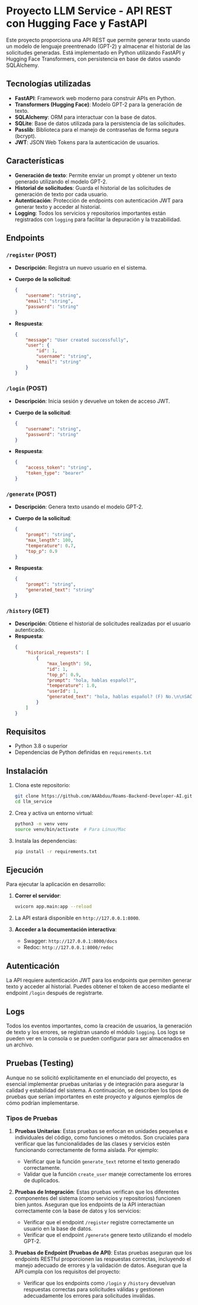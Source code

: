 # Proyecto LLM Service - API REST con Hugging Face y FastAPI

Este proyecto proporciona una API REST que permite generar texto usando un modelo de lenguaje preentrenado (GPT-2) y almacenar el historial de las solicitudes generadas. Está implementado en Python utilizando FastAPI y Hugging Face Transformers, con persistencia en base de datos usando SQLAlchemy.

## Tecnologías utilizadas

-   **FastAPI**: Framework web moderno para construir APIs en Python.
-   **Transformers (Hugging Face)**: Modelo GPT-2 para la generación de texto.
-   **SQLAlchemy**: ORM para interactuar con la base de datos.
-   **SQLite**: Base de datos utilizada para la persistencia de las solicitudes.
-   **Passlib**: Biblioteca para el manejo de contraseñas de forma segura (bcrypt).
-   **JWT**: JSON Web Tokens para la autenticación de usuarios.

## Características

-   **Generación de texto**: Permite enviar un prompt y obtener un texto generado utilizando el modelo GPT-2.
-   **Historial de solicitudes**: Guarda el historial de las solicitudes de generación de texto por cada usuario.
-   **Autenticación**: Protección de endpoints con autenticación JWT para generar texto y acceder al historial.
-   **Logging**: Todos los servicios y repositorios importantes están registrados con `logging` para facilitar la depuración y la trazabilidad.

## Endpoints

### `/register` (POST)

-   **Descripción**: Registra un nuevo usuario en el sistema.
-   **Cuerpo de la solicitud**:

    ```json
    {
    	"username": "string",
    	"email": "string",
    	"password": "string"
    }
    ```

-   **Respuesta**:
    ```json
    {
    	"message": "User created successfully",
    	"user": {
    		"id": 1,
    		"username": "string",
    		"email": "string"
    	}
    }
    ```

### `/login` (POST)

-   **Descripción**: Inicia sesión y devuelve un token de acceso JWT.
-   **Cuerpo de la solicitud**:

    ```json
    {
    	"username": "string",
    	"password": "string"
    }
    ```

-   **Respuesta**:
    ```json
    {
    	"access_token": "string",
    	"token_type": "bearer"
    }
    ```

### `/generate` (POST)

-   **Descripción**: Genera texto usando el modelo GPT-2.
-   **Cuerpo de la solicitud**:

    ```json
    {
    	"prompt": "string",
    	"max_length": 100,
    	"temperature": 0.7,
    	"top_p": 0.9
    }
    ```

-   **Respuesta**:
    ```json
    {
    	"prompt": "string",
    	"generated_text": "string"
    }
    ```

### `/history` (GET)

-   **Descripción**: Obtiene el historial de solicitudes realizadas por el usuario autenticado.
-   **Respuesta**:
    ```json
    {
    	"historical_requests": [
    		{
    			"max_length": 50,
    			"id": 1,
    			"top_p": 0.9,
    			"prompt": "hola, hablas español?",
    			"temperature": 1.0,
    			"userId": 1,
    			"generated_text": "hola, hablas español? (F) No.\n\nSACRAMENTO, CA - FEBRUARY 05: San Francisco International Airport (FIA) personnel board an aircraft at the San Francisco International Airport"
    		}
    	]
    }
    ```

## Requisitos

-   Python 3.8 o superior
-   Dependencias de Python definidas en `requirements.txt`

## Instalación

1. Clona este repositorio:

    ```bash
    git clone https://github.com/AAAbduu/Roams-Backend-Developer-AI.git
    cd llm_service
    ```

2. Crea y activa un entorno virtual:

    ```bash
    python3 -m venv venv
    source venv/bin/activate  # Para Linux/Mac
    ```

3. Instala las dependencias:
    ```bash
    pip install -r requirements.txt
    ```

## Ejecución

Para ejecutar la aplicación en desarrollo:

1. **Correr el servidor**:

    ```bash
    uvicorn app.main:app --reload
    ```

2. La API estará disponible en `http://127.0.0.1:8000`.

3. **Acceder a la documentación interactiva**:
    - Swagger: `http://127.0.0.1:8000/docs`
    - Redoc: `http://127.0.0.1:8000/redoc`

## Autenticación

La API requiere autenticación JWT para los endpoints que permiten generar texto y acceder al historial. Puedes obtener el token de acceso mediante el endpoint `/login` después de registrarte.

## Logs

Todos los eventos importantes, como la creación de usuarios, la generación de texto y los errores, se registran usando el módulo `logging`. Los logs se pueden ver en la consola o se pueden configurar para ser almacenados en un archivo.

## Pruebas (Testing)

Aunque no se solicitó explícitamente en el enunciado del proyecto, es esencial implementar pruebas unitarias y de integración para asegurar la calidad y estabilidad del sistema. A continuación, se describen los tipos de pruebas que serían importantes en este proyecto y algunos ejemplos de cómo podrían implementarse.

### Tipos de Pruebas

1. **Pruebas Unitarias**: Estas pruebas se enfocan en unidades pequeñas e individuales del código, como funciones o métodos. Son cruciales para verificar que las funcionalidades de las clases y servicios estén funcionando correctamente de forma aislada. Por ejemplo:
   - Verificar que la función `generate_text` retorne el texto generado correctamente.
   - Validar que la función `create_user` maneje correctamente los errores de duplicados.

2. **Pruebas de Integración**: Estas pruebas verifican que los diferentes componentes del sistema (como servicios y repositorios) funcionen bien juntos. Aseguran que los endpoints de la API interactúan correctamente con la base de datos y los servicios:
   - Verificar que el endpoint `/register` registre correctamente un usuario en la base de datos.
   - Verificar que el endpoint `/generate` genere texto utilizando el modelo GPT-2.

3. **Pruebas de Endpoint (Pruebas de API)**: Estas pruebas aseguran que los endpoints RESTful proporcionen las respuestas correctas, incluyendo el manejo adecuado de errores y la validación de datos. Aseguran que la API cumpla con los requisitos del proyecto:
   - Verificar que los endpoints como `/login` y `/history` devuelvan respuestas correctas para solicitudes válidas y gestionen adecuadamente los errores para solicitudes inválidas.